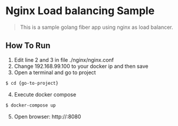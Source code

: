 # Nginx Load balancing Sample

> This is a sample golang fiber app using nginx as load balancer.

## How To Run
1. Edit line 2 and 3 in file ./nginx/nginx.conf
2. Change 192.168.99.100 to your docker ip and then save
3. Open a terminal and go to project
```bash
$ cd {go-to-project}
```
4. Execute docker compose
```bash
$ docker-compose up
```
5. Open browser: http://<docker-ip>:8080